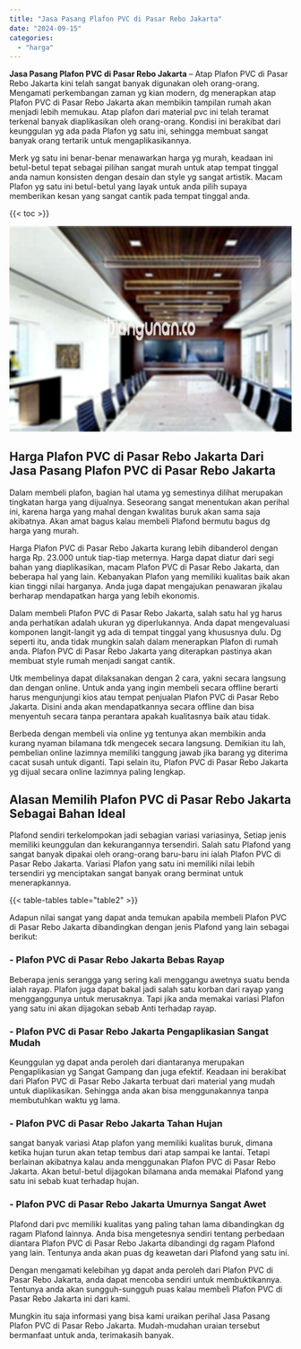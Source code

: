 ```yaml
---
title: "Jasa Pasang Plafon PVC di Pasar Rebo Jakarta"
date: "2024-09-15"
categories: 
  - "harga"
---
```


**Jasa Pasang Plafon PVC di Pasar Rebo Jakarta** – Atap Plafon PVC di Pasar Rebo Jakarta kini telah sangat banyak digunakan oleh orang-orang. Mengamati perkembangan zaman yg kian modern, dg menerapkan atap Plafon PVC di Pasar Rebo Jakarta akan membikin tampilan rumah akan menjadi lebih memukau. Atap plafon dari material pvc ini telah teramat terkenal banyak diaplikasikan oleh orang-orang. Kondisi ini berakibat dari keunggulan yg ada pada Plafon yg satu ini, sehingga membuat sangat banyak orang tertarik untuk mengaplikasikannya.

Merk yg satu ini benar-benar menawarkan harga yg murah, keadaan ini betul-betul tepat sebagai pilihan sangat murah untuk atap tempat tinggal anda namun konsisten dengan desain dan style yg sangat artistik. Macam Plafon yg satu ini betul-betul yang layak untuk anda pilih supaya memberikan kesan yang sangat cantik pada tempat tinggal anda.

{{< toc >}}

![Jasa Pasang Plafon PVC di Pasar Rebo Jakarta](/images/flafond-pvc-murah13.png)

## Harga Plafon PVC di Pasar Rebo Jakarta Dari Jasa Pasang Plafon PVC di Pasar Rebo Jakarta

Dalam membeli plafon, bagian hal utama yg semestinya dilihat merupakan tingkatan harga yang dijualnya. Seseorang sangat menentukan akan perihal ini, karena harga yang mahal dengan kwalitas buruk akan sama saja akibatnya. Akan amat bagus kalau membeli Plafond bermutu bagus dg harga yang murah.

Harga Plafon PVC di Pasar Rebo Jakarta kurang lebih dibanderol dengan harga Rp. 23.000 untuk tiap-tiap meternya. Harga dapat diatur dari segi bahan yang diaplikasikan, macam Plafon PVC di Pasar Rebo Jakarta, dan beberapa hal yang lain. Kebanyakan Plafon yang memiliki kualitas baik akan kian tinggi nilai harganya. Anda juga dapat mengajukan penawaran jikalau berharap mendapatkan harga yang lebih ekonomis.

Dalam membeli Plafon PVC di Pasar Rebo Jakarta, salah satu hal yg harus anda perhatikan adalah ukuran yg diperlukannya. Anda dapat mengevaluasi komponen langit-langit yg ada di tempat tinggal yang khususnya dulu. Dg seperti itu, anda tidak mungkin salah dalam menerapkan Plafon di rumah anda. Plafon PVC di Pasar Rebo Jakarta yang diterapkan pastinya akan membuat style rumah menjadi sangat cantik.

Utk membelinya dapat dilaksanakan dengan 2 cara, yakni secara langsung dan dengan online. Untuk anda yang ingin membeli secara offline berarti harus mengunjungi kios atau tempat penjualan Plafon PVC di Pasar Rebo Jakarta. Disini anda akan mendapatkannya secara offline dan bisa menyentuh secara tanpa perantara apakah kualitasnya baik atau tidak.

Berbeda dengan membeli via online yg tentunya akan membikin anda kurang nyaman bilamana tdk mengecek secara langsung. Demikian itu lah, pembelian online lazimnya memiliki tanggung jawab jika barang yg diterima cacat susah untuk diganti. Tapi selain itu, Plafon PVC di Pasar Rebo Jakarta yg dijual secara online lazimnya paling lengkap.

## Alasan Memilih Plafon PVC di Pasar Rebo Jakarta Sebagai Bahan Ideal

Plafond sendiri terkelompokan jadi sebagian variasi variasinya, Setiap jenis memiliki keunggulan dan kekurangannya tersendiri. Salah satu Plafond yang sangat banyak dipakai oleh orang-orang baru-baru ini ialah Plafon PVC di Pasar Rebo Jakarta. Variasi Plafon yang satu ini memiliki nilai lebih tersendiri yg menciptakan sangat banyak orang berminat untuk menerapkannya.

{{< table-tables table="table2" >}}

Adapun nilai sangat yang dapat anda temukan apabila membeli Plafon PVC di Pasar Rebo Jakarta dibandingkan dengan jenis Plafond yang lain sebagai berikut:

### \- Plafon PVC di Pasar Rebo Jakarta Bebas Rayap

Beberapa jenis serangga yang sering kali menggangu awetnya suatu benda ialah rayap. Plafon juga dapat bakal jadi salah satu korban dari rayap yang mengganggunya untuk merusaknya. Tapi jika anda memakai variasi Plafon yang satu ini akan dijagokan sebab Anti terhadap rayap.

### \- Plafon PVC di Pasar Rebo Jakarta Pengaplikasian Sangat Mudah

Keunggulan yg dapat anda peroleh dari diantaranya merupakan Pengaplikasian yg Sangat Gampang dan juga efektif. Keadaan ini berakibat dari Plafon PVC di Pasar Rebo Jakarta terbuat dari material yang mudah untuk diaplikasikan. Sehingga anda akan bisa menggunakannya tanpa membutuhkan waktu yg lama.

### \- Plafon PVC di Pasar Rebo Jakarta Tahan Hujan

sangat banyak variasi Atap plafon yang memiliki kualitas buruk, dimana ketika hujan turun akan tetap tembus dari atap sampai ke lantai. Tetapi berlainan akibatnya kalau anda menggunakan Plafon PVC di Pasar Rebo Jakarta. Akan betul-betul dijagokan bilamana anda memakai Plafond yang satu ini sebab kuat terhadap hujan.

### \- Plafon PVC di Pasar Rebo Jakarta Umurnya Sangat Awet

Plafond dari pvc memiliki kualitas yang paling tahan lama dibandingkan dg ragam Plafond lainnya. Anda bisa mengetesnya sendiri tentang perbedaan diantara Plafon PVC di Pasar Rebo Jakarta dibandingi dg ragam Plafond yang lain. Tentunya anda akan puas dg keawetan dari Plafond yang satu ini.

Dengan mengamati kelebihan yg dapat anda peroleh dari Plafon PVC di Pasar Rebo Jakarta, anda dapat mencoba sendiri untuk membuktikannya. Tentunya anda akan sungguh-sungguh puas kalau membeli Plafon PVC di Pasar Rebo Jakarta ini dari kami.

Mungkin itu saja informasi yang bisa kami uraikan perihal Jasa Pasang Plafon PVC di Pasar Rebo Jakarta. Mudah-mudahan uraian tersebut bermanfaat untuk anda, terimakasih banyak.
